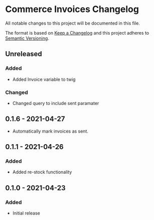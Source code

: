 # Commerce Invoices Changelog

All notable changes to this project will be documented in this file.

The format is based on [Keep a Changelog](http://keepachangelog.com/) and this project adheres to [Semantic Versioning](http://semver.org/).

## Unreleased
### Added
- Added Invoice variable to twig

### Changed
- Changed query to include sent paramater

## 0.1.6 - 2021-04-27
- Automatically mark invoices as sent.

## 0.1.1 - 2021-04-26
### Added
- Added re-stock functionality

## 0.1.0 - 2021-04-23
### Added
- Initial release
